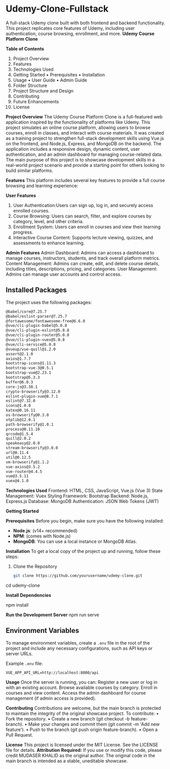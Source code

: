 # Udemy-Clone-Fullstack
A full-stack Udemy clone built with both frontend and backend functionality. This project replicates core features of Udemy, including user authentication, course browsing, enrollment, and more.
**Udemy Course Platform Clone**

**Table of Contents**
1.	Project Overview
2.	Features
3.	Technologies Used
4.	Getting Started
•	Prerequisites
•	Installation
5.	Usage
•	User Guide
•	Admin Guide
6.	Folder Structure
7.	Project Structure and Design
8.	Contributing
9.	Future Enhancements
10.	License
    
**Project Overview**
The Udemy Course Platform Clone is a full-featured web application inspired by the functionality of platforms like Udemy. This project simulates an online course platform, allowing users to browse courses, enroll in classes, and interact with course materials. It was created as a training project to strengthen full-stack development skills using Vue.js on the frontend, and Node.js, Express, and MongoDB on the backend.
The application includes a responsive design, dynamic content, user authentication, and an admin dashboard for managing course-related data. The main purpose of this project is to showcase development skills in a real-world project scenario and provide a starting point for others looking to build similar platforms.

**Features**
This platform includes several key features to provide a full course browsing and learning experience:

**User Features**
1.	User Authentication:Users can sign up, log in, and securely access enrolled courses.
2.	Course Browsing: Users can search, filter, and explore courses by category, level, and other criteria.
3.	Enrollment System: Users can enroll in courses and view their learning progress.
4.	Interactive Course Content: Supports lecture viewing, quizzes, and assessments to enhance learning.
  
**Admin Features**
Admin Dashboard: Admins can access a dashboard to manage courses, instructors, students, and track overall platform metrics.
Content Management: Admins can create, edit, and delete course details, including titles, descriptions, pricing, and categories.
User Management: Admins can manage user accounts and control access.

## Installed Packages

The project uses the following packages:

```bash
@babel/core@7.25.7
@babel/eslint-parser@7.25.7
@fortawesome/fontawesome-free@6.6.0
@vue/cli-plugin-babel@5.0.8
@vue/cli-plugin-eslint@5.0.8
@vue/cli-plugin-router@5.0.8
@vue/cli-plugin-vuex@5.0.8
@vue/cli-service@5.0.8
@vueup/vue-quill@1.2.0
assert@2.1.0
axios@1.7.7
bootstrap-icons@1.11.3
bootstrap-vue-3@0.5.1
bootstrap-vue@2.23.1
bootstrap@5.3.3
buffer@6.0.3
core-js@3.38.1
crypto-browserify@3.12.0
eslint-plugin-vue@8.7.1
eslint@7.32.0
icons@1.0.0
katex@0.16.11
os-browserify@0.3.0
otplib@12.0.1
path-browserify@1.0.1
process@0.11.10
qrcode@1.5.4
quill@2.0.2
speakeasy@2.0.0
stream-browserify@3.0.0
url@0.11.4
util@0.12.5
vm-browserify@1.1.2
vue-axios@3.5.2
vue-router@4.4.5
vue@3.5.11
vuex@4.1.0
```

**Technologies Used**
Frontend: HTML, CSS, JavaScript, Vue.js (Vue 3)
State Management: Vuex
Styling Framework: Bootstrap
Backend: Node.js, Express.js
Database: MongoDB
Authentication: JSON Web Tokens (JWT)

**Getting Started**

**Prerequisites**
Before you begin, make sure you have the following installed:
- **Node.js**: (v14+ recommended)
- **NPM**: (comes with Node.js)
- **MongoDB**: You can use a local instance or MongoDB Atlas.


**Installation**
To get a local copy of the project up and running, follow these steps:

1. Clone the Repository
   ```bash
   git clone https://github.com/yourusername/udemy-clone.git
cd udemy-clone

**Install Dependencies**

npm install

**Run the Development Server**
npm run serve

## Environment Variables

To manage environment variables, create a `.env` file in the root of the project and include any necessary configurations, such as API keys or server URLs.

Example `.env` file:

```plaintext
VUE_APP_API_URL=http://localhost:8000/api
```
**Usage**
Once the server is running, you can:
Register a new user or log in with an existing account.
Browse available courses by category.
Enroll in courses and view content.
Access the admin dashboard for course management (if admin access is provided).

**Contributing**
Contributions are welcome, but the main branch is protected to maintain the integrity of the original showcase project. To contribute:
•	Fork the repository.
•	Create a new branch (git checkout -b feature-branch).
•	Make your changes and commit them (git commit -m 'Add new feature').
•	Push to the branch (git push origin feature-branch).
•	Open a Pull Request.

**License**
This project is licensed under the MIT License. See the LICENSE file for details.
**Attribution Required:** If you use or modify this code, please credit MUDASER KHALID as the original author. The original code in the main branch is intended as a stable, uneditable showcase.


